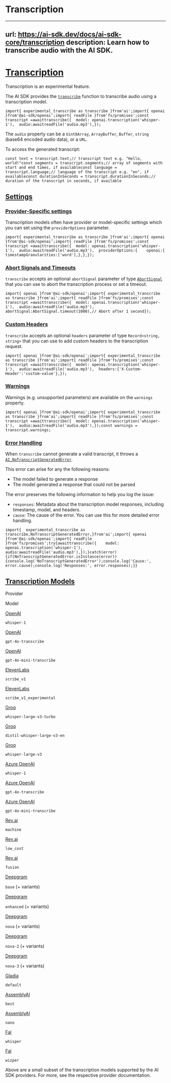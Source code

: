 # Transcription


---
url: https://ai-sdk.dev/docs/ai-sdk-core/transcription
description: Learn how to transcribe audio with the AI SDK.
---


# [Transcription](#transcription)


Transcription is an experimental feature.

The AI SDK provides the [`transcribe`](/docs/reference/ai-sdk-core/transcribe) function to transcribe audio using a transcription model.

```
import{ experimental_transcribe as transcribe }from'ai';import{ openai }from'@ai-sdk/openai';import{ readFile }from'fs/promises';const transcript =awaittranscribe({  model: openai.transcription('whisper-1'),  audio:awaitreadFile('audio.mp3'),});
```

The `audio` property can be a `Uint8Array`, `ArrayBuffer`, `Buffer`, `string` (base64 encoded audio data), or a `URL`.

To access the generated transcript:

```
const text = transcript.text;// transcript text e.g. "Hello, world!"const segments = transcript.segments;// array of segments with start and end times, if availableconst language = transcript.language;// language of the transcript e.g. "en", if availableconst durationInSeconds = transcript.durationInSeconds;// duration of the transcript in seconds, if available
```


## [Settings](#settings)



### [Provider-Specific settings](#provider-specific-settings)


Transcription models often have provider or model-specific settings which you can set using the `providerOptions` parameter.

```
import{ experimental_transcribe as transcribe }from'ai';import{ openai }from'@ai-sdk/openai';import{ readFile }from'fs/promises';const transcript =awaittranscribe({  model: openai.transcription('whisper-1'),  audio:awaitreadFile('audio.mp3'),  providerOptions:{    openai:{      timestampGranularities:['word'],},},});
```


### [Abort Signals and Timeouts](#abort-signals-and-timeouts)


`transcribe` accepts an optional `abortSignal` parameter of type [`AbortSignal`](https://developer.mozilla.org/en-US/docs/Web/API/AbortSignal) that you can use to abort the transcription process or set a timeout.

```
import{ openai }from'@ai-sdk/openai';import{ experimental_transcribe as transcribe }from'ai';import{ readFile }from'fs/promises';const transcript =awaittranscribe({  model: openai.transcription('whisper-1'),  audio:awaitreadFile('audio.mp3'),  abortSignal:AbortSignal.timeout(1000),// Abort after 1 second});
```


### [Custom Headers](#custom-headers)


`transcribe` accepts an optional `headers` parameter of type `Record<string, string>` that you can use to add custom headers to the transcription request.

```
import{ openai }from'@ai-sdk/openai';import{ experimental_transcribe as transcribe }from'ai';import{ readFile }from'fs/promises';const transcript =awaittranscribe({  model: openai.transcription('whisper-1'),  audio:awaitreadFile('audio.mp3'),  headers:{'X-Custom-Header':'custom-value'},});
```


### [Warnings](#warnings)


Warnings (e.g. unsupported parameters) are available on the `warnings` property.

```
import{ openai }from'@ai-sdk/openai';import{ experimental_transcribe as transcribe }from'ai';import{ readFile }from'fs/promises';const transcript =awaittranscribe({  model: openai.transcription('whisper-1'),  audio:awaitreadFile('audio.mp3'),});const warnings = transcript.warnings;
```


### [Error Handling](#error-handling)


When `transcribe` cannot generate a valid transcript, it throws a [`AI_NoTranscriptGeneratedError`](/docs/reference/ai-sdk-errors/ai-no-transcript-generated-error).

This error can arise for any the following reasons:

-   The model failed to generate a response
-   The model generated a response that could not be parsed

The error preserves the following information to help you log the issue:

-   `responses`: Metadata about the transcription model responses, including timestamp, model, and headers.
-   `cause`: The cause of the error. You can use this for more detailed error handling.

```
import{  experimental_transcribe as transcribe,NoTranscriptGeneratedError,}from'ai';import{ openai }from'@ai-sdk/openai';import{ readFile }from'fs/promises';try{awaittranscribe({    model: openai.transcription('whisper-1'),    audio:awaitreadFile('audio.mp3'),});}catch(error){if(NoTranscriptGeneratedError.isInstance(error)){console.log('NoTranscriptGeneratedError');console.log('Cause:', error.cause);console.log('Responses:', error.responses);}}
```


## [Transcription Models](#transcription-models)


Provider

Model

[OpenAI](/providers/ai-sdk-providers/openai#transcription-models)

`whisper-1`

[OpenAI](/providers/ai-sdk-providers/openai#transcription-models)

`gpt-4o-transcribe`

[OpenAI](/providers/ai-sdk-providers/openai#transcription-models)

`gpt-4o-mini-transcribe`

[ElevenLabs](/providers/ai-sdk-providers/elevenlabs#transcription-models)

`scribe_v1`

[ElevenLabs](/providers/ai-sdk-providers/elevenlabs#transcription-models)

`scribe_v1_experimental`

[Groq](/providers/ai-sdk-providers/groq#transcription-models)

`whisper-large-v3-turbo`

[Groq](/providers/ai-sdk-providers/groq#transcription-models)

`distil-whisper-large-v3-en`

[Groq](/providers/ai-sdk-providers/groq#transcription-models)

`whisper-large-v3`

[Azure OpenAI](/providers/ai-sdk-providers/azure#transcription-models)

`whisper-1`

[Azure OpenAI](/providers/ai-sdk-providers/azure#transcription-models)

`gpt-4o-transcribe`

[Azure OpenAI](/providers/ai-sdk-providers/azure#transcription-models)

`gpt-4o-mini-transcribe`

[Rev.ai](/providers/ai-sdk-providers/revai#transcription-models)

`machine`

[Rev.ai](/providers/ai-sdk-providers/revai#transcription-models)

`low_cost`

[Rev.ai](/providers/ai-sdk-providers/revai#transcription-models)

`fusion`

[Deepgram](/providers/ai-sdk-providers/deepgram#transcription-models)

`base` (+ variants)

[Deepgram](/providers/ai-sdk-providers/deepgram#transcription-models)

`enhanced` (+ variants)

[Deepgram](/providers/ai-sdk-providers/deepgram#transcription-models)

`nova` (+ variants)

[Deepgram](/providers/ai-sdk-providers/deepgram#transcription-models)

`nova-2` (+ variants)

[Deepgram](/providers/ai-sdk-providers/deepgram#transcription-models)

`nova-3` (+ variants)

[Gladia](/providers/ai-sdk-providers/gladia#transcription-models)

`default`

[AssemblyAI](/providers/ai-sdk-providers/assemblyai#transcription-models)

`best`

[AssemblyAI](/providers/ai-sdk-providers/assemblyai#transcription-models)

`nano`

[Fal](/providers/ai-sdk-providers/fal#transcription-models)

`whisper`

[Fal](/providers/ai-sdk-providers/fal#transcription-models)

`wizper`

Above are a small subset of the transcription models supported by the AI SDK providers. For more, see the respective provider documentation.
